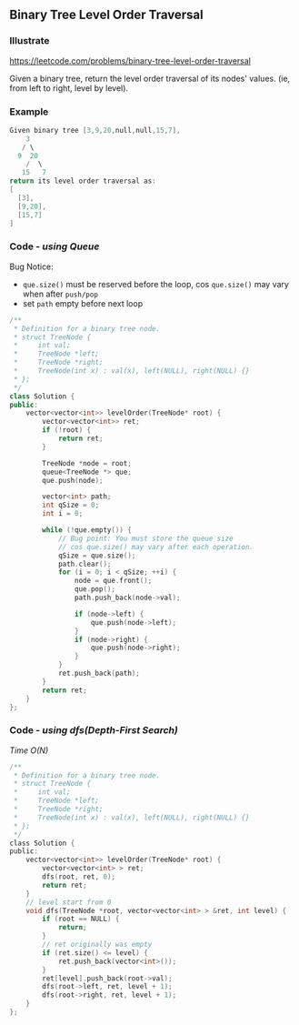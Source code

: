 ## Binary Tree Level Order Traversal
### Illustrate
<https://leetcode.com/problems/binary-tree-level-order-traversal>

Given a binary tree, return the level order traversal of its nodes' values. (ie, from left to right, level by level).

### Example
```c
Given binary tree [3,9,20,null,null,15,7],
    3
   / \
  9  20
    /  \
   15   7
return its level order traversal as:
[
  [3],
  [9,20],
  [15,7]
]
```

### Code - _using Queue_

Bug Notice:

- `que.size()` must be reserved before the loop, cos `que.size()` may vary when after `push/pop`
- set `path` empty before next loop

```c++
/**
 * Definition for a binary tree node.
 * struct TreeNode {
 *     int val;
 *     TreeNode *left;
 *     TreeNode *right;
 *     TreeNode(int x) : val(x), left(NULL), right(NULL) {}
 * };
 */
class Solution {
public:
    vector<vector<int>> levelOrder(TreeNode* root) {
        vector<vector<int>> ret;
        if (!root) {
            return ret;
        }

        TreeNode *node = root;
        queue<TreeNode *> que;
        que.push(node);

        vector<int> path;
        int qSize = 0;
        int i = 0;

        while (!que.empty()) {
            // Bug point: You must store the queue size
            // cos que.size() may vary after each operation.
            qSize = que.size();
            path.clear();
            for (i = 0; i < qSize; ++i) {
                node = que.front();
                que.pop();
                path.push_back(node->val);

                if (node->left) {
                    que.push(node->left);
                }
                if (node->right) {
                    que.push(node->right);
                }
            }
            ret.push_back(path);
        }
        return ret;
    }
};
```

### Code - _using dfs(Depth-First Search)_

_Time O(N)_

```c
/**
 * Definition for a binary tree node.
 * struct TreeNode {
 *     int val;
 *     TreeNode *left;
 *     TreeNode *right;
 *     TreeNode(int x) : val(x), left(NULL), right(NULL) {}
 * };
 */
class Solution {
public:
    vector<vector<int>> levelOrder(TreeNode* root) {
        vector<vector<int> > ret;
        dfs(root, ret, 0);
        return ret;
    }
    // level start from 0
    void dfs(TreeNode *root, vector<vector<int> > &ret, int level) {
        if (root == NULL) {
            return;
        }
        // ret originally was empty
        if (ret.size() <= level) {
            ret.push_back(vector<int>());
        }
        ret[level].push_back(root->val);
        dfs(root->left, ret, level + 1);
        dfs(root->right, ret, level + 1);
    }
};
```
